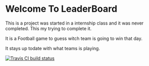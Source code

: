 # **Welcome To LeaderBoard**

This is a project was started in a internship class and it was never completed. 
This my trying to complete it.

It is a Football game to guess witch team is going to win that day.

It stays up todate with what teams is playing.

[![Travis CI build status](https://travis-ci.org/cerealkiller1918/LeaderBoard_desktop.svg?branch=master)](https://travis-ci.org/junit-team/junit5)
  
